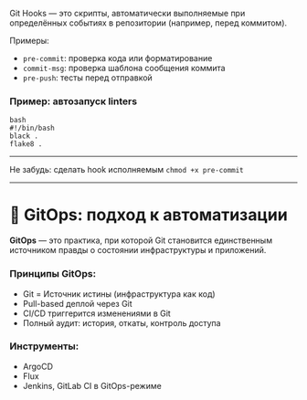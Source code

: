 Git Hooks — это скрипты, автоматически выполняемые при определённых событиях в репозитории (например, перед коммитом).

Примеры:
- `pre-commit`: проверка кода или форматирование
- `commit-msg`: проверка шаблона сообщения коммита
- `pre-push`: тесты перед отправкой

### Пример: автозапуск linters
```
bash
#!/bin/bash
black .
flake8 .
```


__________________________________________________________
Не забудь: сделать hook исполняемым `chmod +x pre-commit`
__________________________________________________________



# 🚀 GitOps: подход к автоматизации

**GitOps** — это практика, при которой Git становится единственным источником правды о состоянии инфраструктуры и приложений.

### Принципы GitOps:

- Git = Источник истины (инфраструктура как код)
- Pull-based деплой через Git
- CI/CD триггерится изменениями в Git
- Полный аудит: история, откаты, контроль доступа

### Инструменты:

- ArgoCD
- Flux
- Jenkins, GitLab CI в GitOps-режиме
